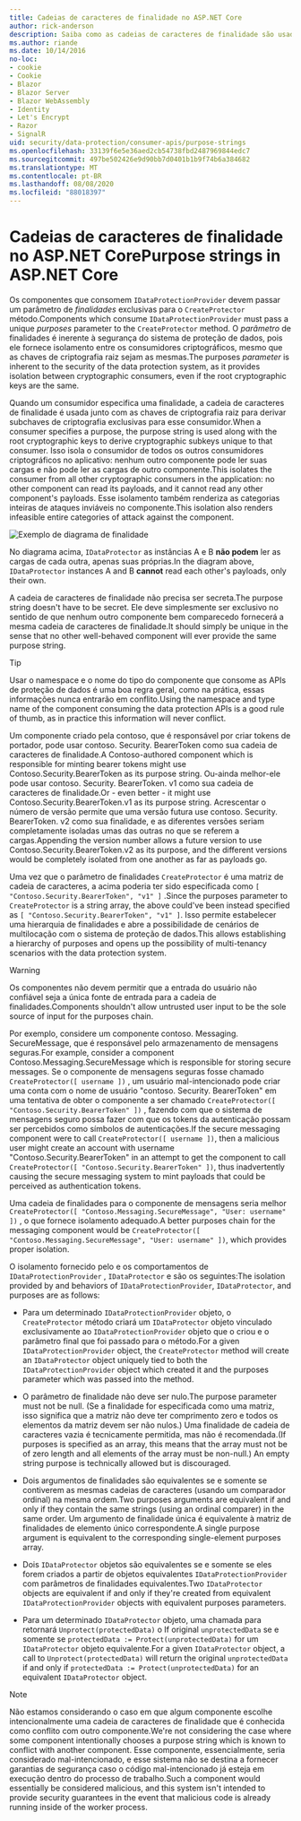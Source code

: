 ```yaml
---
title: Cadeias de caracteres de finalidade no ASP.NET Core
author: rick-anderson
description: Saiba como as cadeias de caracteres de finalidade são usadas no ASP.NET Core APIs de proteção de dados.
ms.author: riande
ms.date: 10/14/2016
no-loc:
- cookie
- Cookie
- Blazor
- Blazor Server
- Blazor WebAssembly
- Identity
- Let's Encrypt
- Razor
- SignalR
uid: security/data-protection/consumer-apis/purpose-strings
ms.openlocfilehash: 33139f6e5e36aed2cb54738fbd2487969844edc7
ms.sourcegitcommit: 497be502426e9d90bb7d0401b1b9f74b6a384682
ms.translationtype: MT
ms.contentlocale: pt-BR
ms.lasthandoff: 08/08/2020
ms.locfileid: "88018397"
---
```

# <a name="purpose-strings-in-aspnet-core"></a><span data-ttu-id="80963-103">Cadeias de caracteres de finalidade no ASP.NET Core</span><span class="sxs-lookup"><span data-stu-id="80963-103">Purpose strings in ASP.NET Core</span></span>

<a name="data-protection-consumer-apis-purposes"></a>

<span data-ttu-id="80963-104">Os componentes que consomem `IDataProtectionProvider` devem passar um parâmetro de *finalidades* exclusivas para o `CreateProtector` método.</span><span class="sxs-lookup"><span data-stu-id="80963-104">Components which consume `IDataProtectionProvider` must pass a unique *purposes* parameter to the `CreateProtector` method.</span></span> <span data-ttu-id="80963-105">O *parâmetro* de finalidades é inerente à segurança do sistema de proteção de dados, pois ele fornece isolamento entre os consumidores criptográficos, mesmo que as chaves de criptografia raiz sejam as mesmas.</span><span class="sxs-lookup"><span data-stu-id="80963-105">The purposes *parameter* is inherent to the security of the data protection system, as it provides isolation between cryptographic consumers, even if the root cryptographic keys are the same.</span></span>

<span data-ttu-id="80963-106">Quando um consumidor especifica uma finalidade, a cadeia de caracteres de finalidade é usada junto com as chaves de criptografia raiz para derivar subchaves de criptografia exclusivas para esse consumidor.</span><span class="sxs-lookup"><span data-stu-id="80963-106">When a consumer specifies a purpose, the purpose string is used along with the root cryptographic keys to derive cryptographic subkeys unique to that consumer.</span></span> <span data-ttu-id="80963-107">Isso isola o consumidor de todos os outros consumidores criptográficos no aplicativo: nenhum outro componente pode ler suas cargas e não pode ler as cargas de outro componente.</span><span class="sxs-lookup"><span data-stu-id="80963-107">This isolates the consumer from all other cryptographic consumers in the application: no other component can read its payloads, and it cannot read any other component's payloads.</span></span> <span data-ttu-id="80963-108">Esse isolamento também renderiza as categorias inteiras de ataques inviáveis no componente.</span><span class="sxs-lookup"><span data-stu-id="80963-108">This isolation also renders infeasible entire categories of attack against the component.</span></span>

![Exemplo de diagrama de finalidade](purpose-strings/_static/purposes.png)

<span data-ttu-id="80963-110">No diagrama acima, `IDataProtector` as instâncias A e B **não podem** ler as cargas de cada outra, apenas suas próprias.</span><span class="sxs-lookup"><span data-stu-id="80963-110">In the diagram above, `IDataProtector` instances A and B **cannot** read each other's payloads, only their own.</span></span>

<span data-ttu-id="80963-111">A cadeia de caracteres de finalidade não precisa ser secreta.</span><span class="sxs-lookup"><span data-stu-id="80963-111">The purpose string doesn't have to be secret.</span></span> <span data-ttu-id="80963-112">Ele deve simplesmente ser exclusivo no sentido de que nenhum outro componente bem comparecedo fornecerá a mesma cadeia de caracteres de finalidade.</span><span class="sxs-lookup"><span data-stu-id="80963-112">It should simply be unique in the sense that no other well-behaved component will ever provide the same purpose string.</span></span>

>[!TIP]
> <span data-ttu-id="80963-113">Usar o namespace e o nome do tipo do componente que consome as APIs de proteção de dados é uma boa regra geral, como na prática, essas informações nunca entrarão em conflito.</span><span class="sxs-lookup"><span data-stu-id="80963-113">Using the namespace and type name of the component consuming the data protection APIs is a good rule of thumb, as in practice this information will never conflict.</span></span>
>
><span data-ttu-id="80963-114">Um componente criado pela contoso, que é responsável por criar tokens de portador, pode usar contoso. Security. BearerToken como sua cadeia de caracteres de finalidade.</span><span class="sxs-lookup"><span data-stu-id="80963-114">A Contoso-authored component which is responsible for minting bearer tokens might use Contoso.Security.BearerToken as its purpose string.</span></span> <span data-ttu-id="80963-115">Ou-ainda melhor-ele pode usar contoso. Security. BearerToken. v1 como sua cadeia de caracteres de finalidade.</span><span class="sxs-lookup"><span data-stu-id="80963-115">Or - even better - it might use Contoso.Security.BearerToken.v1 as its purpose string.</span></span> <span data-ttu-id="80963-116">Acrescentar o número de versão permite que uma versão futura use contoso. Security. BearerToken. v2 como sua finalidade, e as diferentes versões seriam completamente isoladas umas das outras no que se referem a cargas.</span><span class="sxs-lookup"><span data-stu-id="80963-116">Appending the version number allows a future version to use Contoso.Security.BearerToken.v2 as its purpose, and the different versions would be completely isolated from one another as far as payloads go.</span></span>

<span data-ttu-id="80963-117">Uma vez que o parâmetro de finalidades `CreateProtector` é uma matriz de cadeia de caracteres, a acima poderia ter sido especificada como `[ "Contoso.Security.BearerToken", "v1" ]` .</span><span class="sxs-lookup"><span data-stu-id="80963-117">Since the purposes parameter to `CreateProtector` is a string array, the above could've been instead specified as `[ "Contoso.Security.BearerToken", "v1" ]`.</span></span> <span data-ttu-id="80963-118">Isso permite estabelecer uma hierarquia de finalidades e abre a possibilidade de cenários de multilocação com o sistema de proteção de dados.</span><span class="sxs-lookup"><span data-stu-id="80963-118">This allows establishing a hierarchy of purposes and opens up the possibility of multi-tenancy scenarios with the data protection system.</span></span>

<a name="data-protection-contoso-purpose"></a>

>[!WARNING]
> <span data-ttu-id="80963-119">Os componentes não devem permitir que a entrada do usuário não confiável seja a única fonte de entrada para a cadeia de finalidades.</span><span class="sxs-lookup"><span data-stu-id="80963-119">Components shouldn't allow untrusted user input to be the sole source of input for the purposes chain.</span></span>
>
><span data-ttu-id="80963-120">Por exemplo, considere um componente contoso. Messaging. SecureMessage, que é responsável pelo armazenamento de mensagens seguras.</span><span class="sxs-lookup"><span data-stu-id="80963-120">For example, consider a component Contoso.Messaging.SecureMessage which is responsible for storing secure messages.</span></span> <span data-ttu-id="80963-121">Se o componente de mensagens seguras fosse chamado `CreateProtector([ username ])` , um usuário mal-intencionado pode criar uma conta com o nome de usuário "contoso. Security. BearerToken" em uma tentativa de obter o componente a ser chamado `CreateProtector([ "Contoso.Security.BearerToken" ])` , fazendo com que o sistema de mensagens seguro possa fazer com que os tokens da autenticação possam ser percebidos como símbolos de autenticações.</span><span class="sxs-lookup"><span data-stu-id="80963-121">If the secure messaging component were to call `CreateProtector([ username ])`, then a malicious user might create an account with username "Contoso.Security.BearerToken" in an attempt to get the component to call `CreateProtector([ "Contoso.Security.BearerToken" ])`, thus inadvertently causing the secure messaging system to mint payloads that could be perceived as authentication tokens.</span></span>
>
><span data-ttu-id="80963-122">Uma cadeia de finalidades para o componente de mensagens seria melhor `CreateProtector([ "Contoso.Messaging.SecureMessage", "User: username" ])` , o que fornece isolamento adequado.</span><span class="sxs-lookup"><span data-stu-id="80963-122">A better purposes chain for the messaging component would be `CreateProtector([ "Contoso.Messaging.SecureMessage", "User: username" ])`, which provides proper isolation.</span></span>

<span data-ttu-id="80963-123">O isolamento fornecido pelo e os comportamentos de `IDataProtectionProvider` , `IDataProtector` e são os seguintes:</span><span class="sxs-lookup"><span data-stu-id="80963-123">The isolation provided by and behaviors of `IDataProtectionProvider`, `IDataProtector`, and purposes are as follows:</span></span>

* <span data-ttu-id="80963-124">Para um determinado `IDataProtectionProvider` objeto, o `CreateProtector` método criará um `IDataProtector` objeto vinculado exclusivamente ao `IDataProtectionProvider` objeto que o criou e o parâmetro final que foi passado para o método.</span><span class="sxs-lookup"><span data-stu-id="80963-124">For a given `IDataProtectionProvider` object, the `CreateProtector` method will create an `IDataProtector` object uniquely tied to both the `IDataProtectionProvider` object which created it and the purposes parameter which was passed into the method.</span></span>

* <span data-ttu-id="80963-125">O parâmetro de finalidade não deve ser nulo.</span><span class="sxs-lookup"><span data-stu-id="80963-125">The purpose parameter must not be null.</span></span> <span data-ttu-id="80963-126">(Se a finalidade for especificada como uma matriz, isso significa que a matriz não deve ter comprimento zero e todos os elementos da matriz devem ser não nulos.) Uma finalidade de cadeia de caracteres vazia é tecnicamente permitida, mas não é recomendada.</span><span class="sxs-lookup"><span data-stu-id="80963-126">(If purposes is specified as an array, this means that the array must not be of zero length and all elements of the array must be non-null.) An empty string purpose is technically allowed but is discouraged.</span></span>

* <span data-ttu-id="80963-127">Dois argumentos de finalidades são equivalentes se e somente se contiverem as mesmas cadeias de caracteres (usando um comparador ordinal) na mesma ordem.</span><span class="sxs-lookup"><span data-stu-id="80963-127">Two purposes arguments are equivalent if and only if they contain the same strings (using an ordinal comparer) in the same order.</span></span> <span data-ttu-id="80963-128">Um argumento de finalidade única é equivalente à matriz de finalidades de elemento único correspondente.</span><span class="sxs-lookup"><span data-stu-id="80963-128">A single purpose argument is equivalent to the corresponding single-element purposes array.</span></span>

* <span data-ttu-id="80963-129">Dois `IDataProtector` objetos são equivalentes se e somente se eles forem criados a partir de objetos equivalentes `IDataProtectionProvider` com parâmetros de finalidades equivalentes.</span><span class="sxs-lookup"><span data-stu-id="80963-129">Two `IDataProtector` objects are equivalent if and only if they're created from equivalent `IDataProtectionProvider` objects with equivalent purposes parameters.</span></span>

* <span data-ttu-id="80963-130">Para um determinado `IDataProtector` objeto, uma chamada para retornará `Unprotect(protectedData)` o If original `unprotectedData` se e somente se `protectedData := Protect(unprotectedData)` for um `IDataProtector` objeto equivalente.</span><span class="sxs-lookup"><span data-stu-id="80963-130">For a given `IDataProtector` object, a call to `Unprotect(protectedData)` will return the original `unprotectedData` if and only if `protectedData := Protect(unprotectedData)` for an equivalent `IDataProtector` object.</span></span>

> [!NOTE]
> <span data-ttu-id="80963-131">Não estamos considerando o caso em que algum componente escolhe intencionalmente uma cadeia de caracteres de finalidade que é conhecida como conflito com outro componente.</span><span class="sxs-lookup"><span data-stu-id="80963-131">We're not considering the case where some component intentionally chooses a purpose string which is known to conflict with another component.</span></span> <span data-ttu-id="80963-132">Esse componente, essencialmente, seria considerado mal-intencionado, e esse sistema não se destina a fornecer garantias de segurança caso o código mal-intencionado já esteja em execução dentro do processo de trabalho.</span><span class="sxs-lookup"><span data-stu-id="80963-132">Such a component would essentially be considered malicious, and this system isn't intended to provide security guarantees in the event that malicious code is already running inside of the worker process.</span></span>
